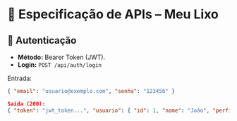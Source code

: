 # 🔌 Especificação de APIs – Meu Lixo

## 🔐 Autenticação
- **Método:** Bearer Token (JWT).  
- **Login:** `POST /api/auth/login`  

Entrada:
```json
{ "email": "usuario@exemplo.com", "senha": "123456" }

Saída (200):
{ "token": "jwt_token...", "usuario": { "id": 1, "nome": "João", "perfil": "morador" } }
